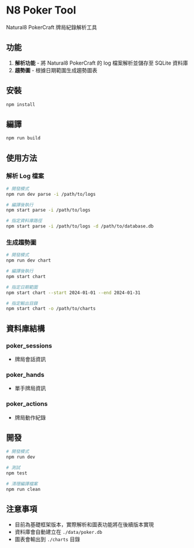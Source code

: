 # N8 Poker Tool

Natural8 PokerCraft 牌局紀錄解析工具

## 功能

1. **解析功能** - 將 Natural8 PokerCraft 的 log 檔案解析並儲存至 SQLite 資料庫
2. **趨勢圖** - 根據日期範圍生成趨勢圖表

## 安裝

```bash
npm install
```

## 編譯

```bash
npm run build
```

## 使用方法

### 解析 Log 檔案

```bash
# 開發模式
npm run dev parse -i /path/to/logs

# 編譯後執行
npm start parse -i /path/to/logs

# 指定資料庫路徑
npm start parse -i /path/to/logs -d /path/to/database.db
```

### 生成趨勢圖

```bash
# 開發模式
npm run dev chart

# 編譯後執行
npm start chart

# 指定日期範圍
npm start chart --start 2024-01-01 --end 2024-01-31

# 指定輸出目錄
npm start chart -o /path/to/charts
```

## 資料庫結構

### poker_sessions
- 牌局會話資訊

### poker_hands
- 單手牌局資訊

### poker_actions
- 牌局動作紀錄

## 開發

```bash
# 開發模式
npm run dev

# 測試
npm test

# 清理編譯檔案
npm run clean
```

## 注意事項

- 目前為基礎框架版本，實際解析和圖表功能將在後續版本實現
- 資料庫會自動建立在 `./data/poker.db`
- 圖表會輸出到 `./charts` 目錄 